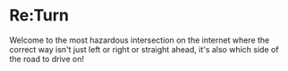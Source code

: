 # Re:Turn

Welcome to the most hazardous intersection on the internet where the
correct way isn't just left or right or straight ahead, it's also
which side of the road to drive on!
